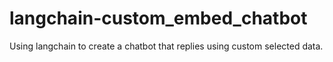 # langchain-custom_embed_chatbot
Using langchain to create a chatbot that replies using custom selected data. 

